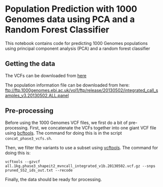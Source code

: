 # Population Prediction with 1000 Genomes data using PCA and a Random Forest Classifier
This notebook contains code for predicting 1000 Genomes populations using principal component analysis (PCA) and a random forest classifier 

## Getting the data

The VCFs can be downloaded from [here](http://hgdownload.cse.ucsc.edu/gbdb/hg19/1000Genomes/phase3/)

The population information file can be downloaded from here: ftp://ftp.1000genomes.ebi.ac.uk/vol1/ftp/release/20130502/integrated_call_samples_v3.20130502.ALL.panel

## Pre-processing

Before using the 1000 Genomes VCF files, we first do a bit of pre-processing. 
First, we concatenate the VCFs together into one giant VCF file using [bcftools](https://samtools.github.io/bcftools/). The command for doing this is in the script `concat_phase3_vcfs.sh`. 

Then, we filter the variants to use a subset using [vcftools](http://vcftools.sourceforge.net). The command for doing this is: 
```
vcftools --gzvcf all.1kg.phase3_shapeit2_mvncall_integrated_v1b.20130502.vcf.gz --snps pruned_SS2_ids_out.txt --recode
```

Finally, the data should be ready for processing. 
